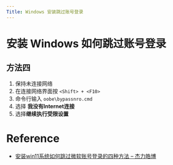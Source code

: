```yaml
---
Title: Windows 安装跳过账号登录
---
```


# 安装 Windows 如何跳过账号登录

## 方法四

1. 保持未连接网络
2. 在连接网络界面按 `<Shift> + <F10>`
3. 命令行输入 `oobe\bypassnro.cmd`
4. 选择 **我没有Internet连接**
5. 选择**继续执行受限设置**

# Reference

- [安装win11系统如何跳过微软账号登录的四种方法 – 杰力皓博](https://www.aqwu.net/wp/?p=1523)

